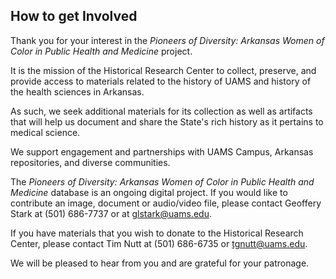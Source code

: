


## How to get Involved

Thank you for your interest in the *Pioneers of Diversity: Arkansas Women of Color in Public Health and Medicine* project.

It is the mission of the Historical Research Center to collect, preserve, and provide access to materials related to the history of UAMS and history of the health sciences in Arkansas.

As such, we seek additional materials for its collection as well as artifacts that will help us document and share the State's rich history as it pertains to medical science.

We support engagement and partnerships with UAMS Campus, Arkansas repositories, and diverse communities.

The *Pioneers of Diversity: Arkansas Women of Color in Public Health and Medicine* database is an ongoing digital project. If you would like to contribute an image, document or audio/video file, please contact Geoffery Stark at (501) 686-7737 or at glstark@uams.edu.

If you have materials that you wish to donate to the Historical Research Center, please contact Tim Nutt at (501) 686-6735 or tgnutt@uams.edu.

We will be pleased to hear from you and are grateful for your patronage.

